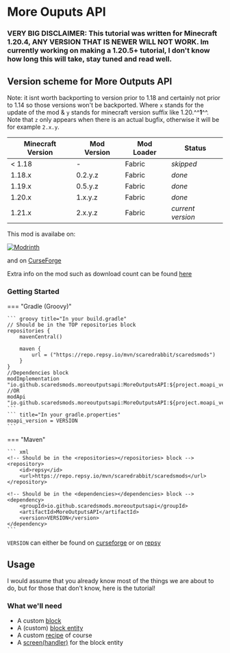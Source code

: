 # More Ouputs API

### VERY BIG DISCLAIMER: This tutorial was written for Minecraft 1.20.4, ANY VERSION THAT IS NEWER WILL NOT WORK. Im currently working on making a 1.20.5+ tutorial, I don't know how long this will take, stay tuned and read well.

## Version scheme for More Outputs API

Note: it isnt worth backporting to version prior to 1.18 and certainly not prior to 1.14 so those versions won't be backported. Where ```x``` stands for the update of the mod & ```y``` stands for minecraft version suffix like 1.20.^^**1**^^. Note that ```z``` only appears when there is an actual bugfix, otherwise it will be for example ```2.x.y```. 

Minecraft Version | Mod Version| Mod Loader | Status
------------ | ------------- | --------- |------------
< 1.18 | -  | Fabric| *skipped*
1.18.x | 0.2.y.z | Fabric | *done*
1.19.x | 0.5.y.z | Fabric | *done*
1.20.x | 1.x.y.z | Fabric | *done*
1.21.x | 2.x.y.z | Fabric | *current version*

This mod is availabe on: 

[![Modrinth](https://raw.githubusercontent.com/Prospector/badges/master/modrinth-badge-72h-padded.png)](https://modrinth.com/mod/more-outputs-api) 

and  on [CurseForge](https://www.curseforge.com/minecraft/mc-mods/more-outputs-api)

Extra info on the mod such as download count can be found [here](../more-outputs-api/extra-info.md)

### Getting Started

=== "Gradle (Groovy)"


    ``` groovy title="In your build.gradle"
    // Should be in the TOP repositories block
    repositories {
        mavenCentral()

        maven {
            url = ("https://repo.repsy.io/mvn/scaredrabbit/scaredsmods")
        }
    }
    //Dependencies block
    modImplementation "io.github.scaredsmods.moreoutputsapi:MoreOutputsAPI:${project.moapi_version}"
    //OR 
    modApi "io.github.scaredsmods.moreoutputsapi:MoreOutputsAPI:${project.moapi_version}"
    ```
    ``` title="In your gradle.properties"
    moapi_version = VERSION
    ```


=== "Maven"

    ``` xml
    <!-- Should be in the <repositories></repositories> block -->
    <repository>
        <id>repsy</id>
        <url>https://repo.repsy.io/mvn/scaredrabbit/scaredsmods</url>
    </repository>

    <!-- Should be in the <dependencies></dependencies> block -->
    <dependency>
        <groupId>io.github.scaredsmods.moreoutputsapi</groupId>
        <artifactId>MoreOutputsAPI</artifactId>
        <version>VERSION</version>
    </dependency>
    ```

```VERSION``` can either be found on [curseforge](https://www.curseforge.com/minecraft/mc-mods/more-outputs-api/files/all?page=1&pageSize=20) or on [repsy](https://repsy.io/mvn/scaredrabbit/scaredsmods/io/github/scaredsmods/moreoutputsapi/MoreOutputsAPI/)

## Usage
I would assume that you already know most of the things we are about to do, but for those that don't know, here is the tutorial!



### What we'll need

- A custom [block](../more-outputs-api/block.md)
- A (custom) [block entity](../more-outputs-api/block-entity/index.md)
- A custom [recipe](../more-outputs-api/recipe/index.md) of course
- A [screen(handler)](../more-outputs-api/screen/index.md) for the block entity

